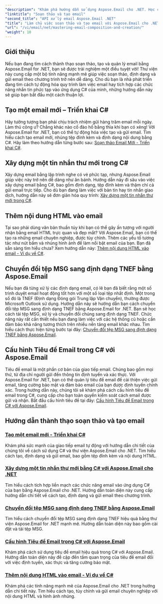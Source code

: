 ```yaml
---
"description": "Khám phá hướng dẫn sử dụng Aspose.Email cho .NET. Học cách tạo, định dạng và gửi email theo chương trình, bao gồm các tính năng nâng cao như tệp đính kèm và nội dung HTML."
"linktitle": "Soạn thảo và tạo email"
"second_title": "API xử lý email Aspose.Email .NET"
"title": "Làm chủ việc soạn thảo và tạo email với Aspose.Email cho .NET"
"url": "/vi/email/net/mastering-email-composition-and-creation/"
"weight": 10
---
```


## Giới thiệu

Nếu bạn đang tìm cách thành thạo soạn thảo, tạo và quản lý email bằng Aspose.Email for .NET, bạn sẽ được trải nghiệm một điều tuyệt vời! Thư viện này cung cấp một bộ tính năng mạnh mẽ giúp việc soạn thảo, định dạng và gửi email theo chương trình trở nên dễ dàng. Cho dù bạn là nhà phát triển đang tìm cách tự động hóa quy trình làm việc email hay tích hợp các chức năng nhắn tin phức tạp vào ứng dụng C# của mình, những hướng dẫn này sẽ giúp bạn bắt đầu một cách thuận lợi.

## Tạo một email mới – Triển khai C#  

Hãy tưởng tượng bạn phải chịu trách nhiệm gửi hàng trăm email mỗi ngày. Làm thủ công ư? Chẳng khác nào cố đào hố bằng thìa khi bạn có xẻng! Với Aspose.Email for .NET, bạn có thể tự động hóa việc tạo và gửi email. Tìm hiểu cách tạo email mới, nhúng tệp đính kèm và định dạng nội dung bằng C#. Hãy làm theo hướng dẫn từng bước sau: [Soạn thảo Email Mới - Triển khai C#](./craft-a-fresh-email-csharp-implementation/).


## Xây dựng một tin nhắn thư mới trong C#  

Xây dựng email bằng lập trình nghe có vẻ phức tạp, nhưng Aspose.Email giúp việc này trở nên dễ dàng như ăn bánh. Hướng dẫn này đi sâu vào việc xây dựng email bằng C#, bao gồm định dạng, tệp đính kèm và thậm chí cả gửi email trực tiếp. Cho dù bạn đang làm việc với bản tin hay tin nhắn giao dịch, hướng dẫn này sẽ đơn giản hóa quy trình: [Xây dựng một tin nhắn thư mới trong C#](./construct-a-new-mail-message-in-csharp/).

## Thêm nội dung HTML vào email  

Tại sao phải dùng văn bản thuần túy khi bạn có thể gây ấn tượng với người nhận bằng email HTML trực quan và đẹp mắt? Với Aspose.Email, bạn có thể tạo ra những email chuyên nghiệp, được tùy chỉnh. Thêm các yếu tố tương tác như nút bấm và nhúng hình ảnh để làm nổi bật email của bạn. Bạn đã sẵn sàng tìm hiểu chưa? Xem hướng dẫn này: [Thêm nội dung HTML vào email - Ví dụ về C#](./add-html-body-to-emails-csharp-example/).

## Chuyển đổi tệp MSG sang định dạng TNEF bằng Aspose.Email  

Nếu bạn đã từng xử lý các định dạng email, có lẽ bạn đã biết rằng một số trình duyệt email hoạt động tốt hơn với một số loại tệp nhất định. Một trong số đó là TNEF (Định dạng Đóng gói Trung lập Vận chuyển), thường được Microsoft Outlook sử dụng. Hướng dẫn này sẽ hướng dẫn bạn cách chuyển đổi tệp MSG sang định dạng TNEF bằng Aspose.Email for .NET. Bạn sẽ học cách tải tệp MSG, xử lý và chuyển đổi chúng sang định dạng TNEF. Chức năng này rất cần thiết nếu bạn đang làm việc với các hệ thống cũ hoặc cần đảm bảo khả năng tương thích trên nhiều nền tảng email khác nhau. Tìm hiểu cách thực hiện từng bước tại đây: [Chuyển đổi tệp MSG sang định dạng TNEF bằng Aspose.Email](./converting-msg-files-to-tnef-format/).

## Cấu hình Tiêu đề Email trong C# với Aspose.Email  

Tiêu đề email là một phần cơ bản của giao tiếp email. Chúng bao gồm mọi thứ, từ địa chỉ người gửi đến thông tin định tuyến và xác thực. Với Aspose.Email for .NET, bạn có thể quản lý tiêu đề email để cải thiện việc gửi email, tăng cường bảo mật và đảm bảo email của bạn được định tuyến chính xác. Trong hướng dẫn này, chúng tôi sẽ khám phá cách cấu hình tiêu đề email trong C#, cung cấp cho bạn toàn quyền kiểm soát cách email được gửi và nhận. Bắt đầu cấu hình tiêu đề tại đây: [Cấu hình Tiêu đề Email trong C# với Aspose.Email](./configure-email-headers-in-csharp/).

## Hướng dẫn thành thạo soạn thảo và tạo email
### [Tạo một email mới - Triển khai C#](./craft-a-fresh-email-csharp-implementation/)
Khám phá sức mạnh của giao tiếp email tự động với hướng dẫn chi tiết của chúng tôi về cách sử dụng C# và thư viện Aspose.Email cho .NET. Tìm hiểu cách tạo, định dạng và gửi email, bao gồm tệp đính kèm và nội dung HTML.
### [Xây dựng một tin nhắn thư mới bằng C# với Aspose.Email cho .NET](./construct-a-new-mail-message-in-csharp/)
Tìm hiểu cách tích hợp liền mạch các chức năng email vào ứng dụng C# của bạn bằng Aspose.Email cho .NET. Hướng dẫn toàn diện này cung cấp hướng dẫn chi tiết về cách tạo, định dạng và gửi email theo chương trình.
### [Chuyển đổi tệp MSG sang định dạng TNEF bằng Aspose.Email](./converting-msg-files-to-tnef-format/)
Tìm hiểu cách chuyển đổi tệp MSG sang định dạng TNEF hiệu quả bằng thư viện Aspose.Email for .NET mạnh mẽ. Hướng dẫn toàn diện này bao gồm cài đặt và tải tệp MSG. 
### [Cấu hình Tiêu đề Email trong C# với Aspose.Email](./configure-email-headers-in-csharp/)
Khám phá cách sử dụng tiêu đề email hiệu quả trong C# với Aspose.Email. Hướng dẫn toàn diện này đề cập đến tầm quan trọng của tiêu đề email đối với việc định tuyến, xác thực và tăng cường bảo mật.
### [Thêm nội dung HTML vào email - Ví dụ về C#](./add-html-body-to-emails-csharp-example/)
Khám phá các tính năng mạnh mẽ của Aspose.Email cho .NET trong hướng dẫn chi tiết này. Tìm hiểu cách tạo, tùy chỉnh và gửi email chuyên nghiệp với nội dung HTML và hình ảnh nhúng.